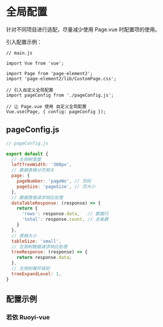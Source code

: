 # 全局配置
针对不同项目进行适配，尽量减少使用 Page.vue 时配置项的使用。

引入配置示例：
``` js{9,12}
// main.js

import Vue from 'vue';

import Page from 'page-element2';
import 'page-element2/lib/CustomPage.css';

// 引入自定义全局配置
import pageConfig from './pageConfig.js';

// 让 Page.vue 使用 自定义全局配置
Vue.use(Page, { config: pageConfig });
```

## pageConfig.js
``` js
// pageConfig.js

export default {
  // 左侧树宽度
  leftTreeWidth: '300px', 
  // 数据表格分页相关
  page: {
    pageNumber: 'pageNo', // 页码
    pageSize: 'pageSize', // 页大小
  },
  // 数据表格请求响应处理
  dataTableResponse: (response) => {
    return {
      'rows': response.data,   // 数据行
      'total': response.count, // 总条数
    }
  },
  // 表格大小
  tableSize: 'small',
  // 左侧树数据请求响应处理
  treeResponse: (response) => {
    return response.data;
  },
  // 左侧树展开级别
  treeExpandLevel: 1,
}
```

## 配置示例

### 若依 Ruoyi-vue
``` js
```